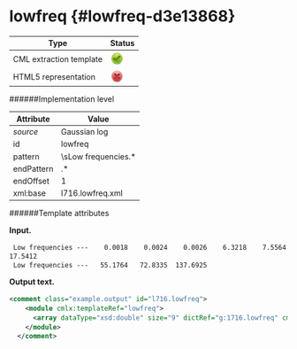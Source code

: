 # lowfreq {#lowfreq-d3e13868}


| Type                                                                                                                                                | Status                                                                                                                                              |
|----|----|
| CML extraction template                                                                                                                             | ![](/imgs/Total.png)                                                                                                                                |
| HTML5 representation                                                                                                                                | ![](/imgs/None.png)                                                                                                                                 |

######Implementation level

| Attribute                                                                                                                                           | Value                                                                                                                                               |
|----|----|
| *source*                                                                                                                                            | Gaussian log                                                                                                                                        |
| id                                                                                                                                                  | lowfreq                                                                                                                                             |
| pattern                                                                                                                                             | \\sLow frequencies.\*                                                                                                                               |
| endPattern                                                                                                                                          | .\*                                                                                                                                                 |
| endOffset                                                                                                                                           | 1                                                                                                                                                   |
| xml:base                                                                                                                                            | l716.lowfreq.xml                                                                                                                                    |

######Template attributes

**Input.**

     Low frequencies ---    0.0018    0.0024    0.0026    6.3218    7.5564   17.5412
     Low frequencies ---   55.1764   72.8335  137.6925
      

**Output text.**

```xml
<comment class="example.output" id="l716.lowfreq">
    <module cmlx:templateRef="lowfreq">
      <array dataType="xsd:double" size="9" dictRef="g:1716.lowfreq" cmlx:templateRef="lowfreq">0.0018 0.0024 0.0026 6.3218 7.5564 17.5412 55.1764 72.8335 137.6925</array>
    </module>
  </comment>
```
